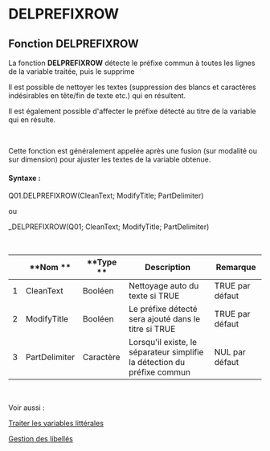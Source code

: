# DELPREFIXROW

## Fonction DELPREFIXROW

La fonction **DELPREFIXROW** détecte le préfixe commun à toutes les lignes de la variable traitée, puis le supprime

Il est possible de nettoyer les textes (suppression des blancs et caractères indésirables en tête/fin de texte etc.) qui en résultent.

Il est également possible d'affecter le préfixe détecté au titre de la variable qui en résulte.

&nbsp;

Cette fonction est généralement appelée après une fusion (sur modalité ou sur dimension) pour ajuster les textes de la variable obtenue.

#### Syntaxe :&nbsp;

Q01.DELPREFIXROW(CleanText; ModifyTitle; PartDelimiter)

ou

\_DELPREFIXROW(Q01; CleanText; ModifyTitle; PartDelimiter)

&nbsp;

| &nbsp; | **Nom ** | **Type ** | **Description** | **Remarque** |
| --- | --- | --- | --- | --- |
| &#49; | CleanText | Booléen | Nettoyage auto du texte si TRUE | TRUE par défaut |
| &#50; | ModifyTitle | Booléen | Le préfixe détecté sera ajouté dans le titre si TRUE | TRUE par défaut |
| &#51; | PartDelimiter | Caractère | Lorsqu'il existe, le séparateur simplifie la détection du préfixe commun | NUL par défaut |


&nbsp;

Voir aussi :&nbsp;

[Traiter les variables littérales](<Traiterlesvariableslitterales.md>)

[Gestion des libellés](<Gererleslibelleslestextes1.md>)
